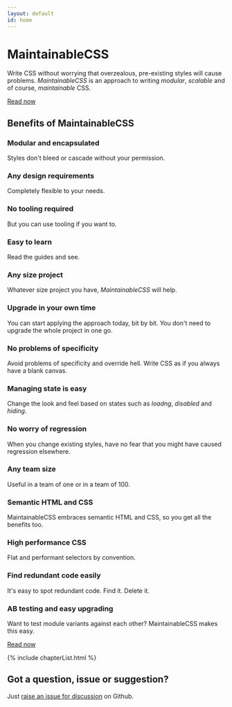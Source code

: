 ```yaml
---
layout: default
id: home
---
```


<div class="hero">
	<h1>MaintainableCSS</h1>
	<p>Write CSS without worrying that overzealous, pre-existing styles will cause problems. <em>MaintainableCSS</em> is an approach to writing <em>modular</em>, <em>scalable</em> and of course, <em>maintainable</em> CSS.</p>
	<a class="hero-button" href="/chapters/introduction/">Read now</a>
</div>
<!--
	<h2>Maintainable &mdash; Adjective</h2>
	<p>Keep in good condition. Keep at the same level.</p>
-->

<div class="benefits">
	<h2>Benefits of MaintainableCSS</h2>
	<div class="benefits-wrapper">
		<div class="benefit">
			<h3>Modular and encapsulated</h3>
			<p>Styles don't bleed or cascade without your permission.</p>
		</div>
		<div class="benefit">
			<h3>Any design requirements</h3>
			<p>Completely flexible to your needs.</p>
		</div>
		<div class="benefit">
			<h3>No tooling required</h3>
			<p>But you can use tooling if you want to.</p>
		</div>
		<div class="benefit">
			<h3>Easy to learn</h3>
			<p>Read the guides and see.</p>
		</div>
		<div class="benefit">
			<h3>Any size project</h3>
			<p>Whatever size project you have, <em>MaintainableCSS</em> will help.</p>
		</div>
		<div class="benefit">
			<h3>Upgrade in your own time</h3>
			<p>You can start applying the approach today, bit by bit. You don't need to upgrade the whole project in one go.</p>
		</div>
		<div class="benefit">
			<h3>No problems of specificity</h3>
			<p>Avoid problems of specificity and override hell. Write CSS as if you always have a blank canvas.</p>
		</div>
		<div class="benefit">
			<h3>Managing state is easy</h3>
			<p>Change the look and feel based on states such as <em>loadng</em>, <em>disabled</em> and <em>hiding</em>.</p>
		</div>
		<div class="benefit">
			<h3>No worry of regression</h3>
			<p>When you change existing styles, have no fear that you might have caused regression elsewhere.</p>
		</div>
		<div class="benefit">
			<h3>Any team size</h3>
			<p>Useful in a team of one or in a team of 100.</p>
		</div>
		<div class="benefit">
			<h3>Semantic HTML and CSS</h3>
			<p>MaintainableCSS embraces semantic HTML and CSS, so you get all the benefits too.</p>
		</div>
		<div class="benefit">
			<h3>High performance CSS</h3>
			<p>Flat and performant selectors by convention.</p>
		</div>
		<div class="benefit">
			<h3>Find redundant code easily</h3>
			<p>It's easy to spot redundant code. Find it. Delete it.</p>
		</div>
		<div class="benefit">
			<h3>AB testing and easy upgrading</h3>
			<p>Want to test module variants against each other? MaintainableCSS makes this easy.</p>
		</div>
		<a class="benefit-readNowButton" href="/chapters/introduction">Read now</a>
	</div>
</div>

{% include chapterList.html %}

<div class="gotQuestion">
	<div class="gotQuestion-inner">
		<h2>Got a question, issue or suggestion?</h2>
		<p>Just <a href="http://github.com/adamsilver/maintainablecss.com/issues/new/">raise an issue for discussion</a> on Github.</p>
	</div>
</div>